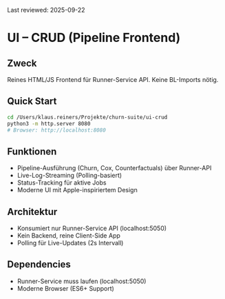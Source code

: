 Last reviewed: 2025-09-22

# UI – CRUD (Pipeline Frontend)

## Zweck
Reines HTML/JS Frontend für Runner-Service API. Keine BL-Imports nötig.

## Quick Start
```bash
cd /Users/klaus.reiners/Projekte/churn-suite/ui-crud
python3 -m http.server 8080
# Browser: http://localhost:8080
```

## Funktionen
- Pipeline-Ausführung (Churn, Cox, Counterfactuals) über Runner-API
- Live-Log-Streaming (Polling-basiert)  
- Status-Tracking für aktive Jobs
- Moderne UI mit Apple-inspiriertem Design

## Architektur
- Konsumiert nur Runner-Service API (localhost:5050)
- Kein Backend, reine Client-Side App
- Polling für Live-Updates (2s Intervall)

## Dependencies
- Runner-Service muss laufen (localhost:5050)
- Moderne Browser (ES6+ Support)

